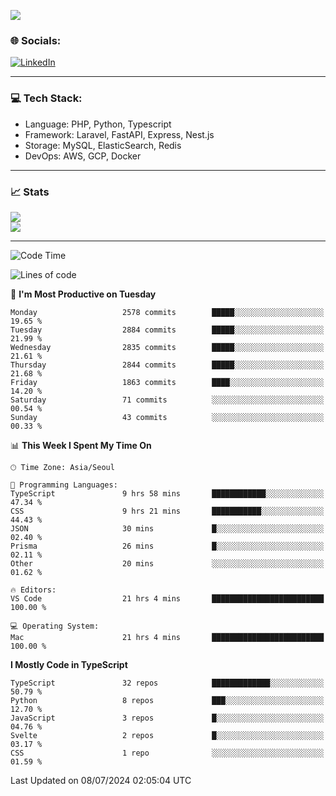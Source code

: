 <!--[![](https://visitcount.itsvg.in/api?id=jin-wk&icon=7&color=12)](https://visitcount.itsvg.in)-->
<!--[![Hits](https://hits.seeyoufarm.com/api/count/incr/badge.svg?url=https%3A%2F%2Fgithub.com%2Fjin-wk&count_bg=%235F625C&title_bg=%23555555&icon=github.svg&icon_color=%23E7E7E7&title=Hits&edge_flat=false)](https://hits.seeyoufarm.com)-->
![](https://komarev.com/ghpvc/?username=jin-wk&color=lightgrey&style=for-the-badge)

### 🌐 Socials:
[![LinkedIn](https://img.shields.io/badge/LinkedIn-%230077B5.svg?logo=linkedin&logoColor=white)](https://linkedin.com/in/jinwook-lee-242625241) 

---

### 💻 Tech Stack:
  - Language: PHP, Python, Typescript
  - Framework: Laravel, FastAPI, Express, Nest.js
  - Storage: MySQL, ElasticSearch, Redis
  - DevOps: AWS, GCP, Docker

---

### 📈 Stats
![](https://github-readme-stats.vercel.app/api?username=jin-wk&theme=dark&hide_border=true&include_all_commits=true&count_private=true)<br/>
![](https://github-readme-streak-stats.herokuapp.com/?user=jin-wk&theme=dark&hide_border=true)<br/>

---

<!--START_SECTION:waka-->
![Code Time](http://img.shields.io/badge/Code%20Time-1%2C549%20hrs%2026%20mins-blue)

![Lines of code](https://img.shields.io/badge/From%20Hello%20World%20I%27ve%20Written-3.4%20million%20lines%20of%20code-blue)

📅 **I'm Most Productive on Tuesday** 

```text
Monday                   2578 commits        █████░░░░░░░░░░░░░░░░░░░░   19.65 % 
Tuesday                  2884 commits        █████░░░░░░░░░░░░░░░░░░░░   21.99 % 
Wednesday                2835 commits        █████░░░░░░░░░░░░░░░░░░░░   21.61 % 
Thursday                 2844 commits        █████░░░░░░░░░░░░░░░░░░░░   21.68 % 
Friday                   1863 commits        ████░░░░░░░░░░░░░░░░░░░░░   14.20 % 
Saturday                 71 commits          ░░░░░░░░░░░░░░░░░░░░░░░░░   00.54 % 
Sunday                   43 commits          ░░░░░░░░░░░░░░░░░░░░░░░░░   00.33 % 
```


📊 **This Week I Spent My Time On** 

```text
🕑︎ Time Zone: Asia/Seoul

💬 Programming Languages: 
TypeScript               9 hrs 58 mins       ████████████░░░░░░░░░░░░░   47.34 % 
CSS                      9 hrs 21 mins       ███████████░░░░░░░░░░░░░░   44.43 % 
JSON                     30 mins             █░░░░░░░░░░░░░░░░░░░░░░░░   02.40 % 
Prisma                   26 mins             █░░░░░░░░░░░░░░░░░░░░░░░░   02.11 % 
Other                    20 mins             ░░░░░░░░░░░░░░░░░░░░░░░░░   01.62 % 

🔥 Editors: 
VS Code                  21 hrs 4 mins       █████████████████████████   100.00 % 

💻 Operating System: 
Mac                      21 hrs 4 mins       █████████████████████████   100.00 % 
```

**I Mostly Code in TypeScript** 

```text
TypeScript               32 repos            █████████████░░░░░░░░░░░░   50.79 % 
Python                   8 repos             ███░░░░░░░░░░░░░░░░░░░░░░   12.70 % 
JavaScript               3 repos             █░░░░░░░░░░░░░░░░░░░░░░░░   04.76 % 
Svelte                   2 repos             █░░░░░░░░░░░░░░░░░░░░░░░░   03.17 % 
CSS                      1 repo              ░░░░░░░░░░░░░░░░░░░░░░░░░   01.59 % 
```




 Last Updated on 08/07/2024 02:05:04 UTC
<!--END_SECTION:waka-->
